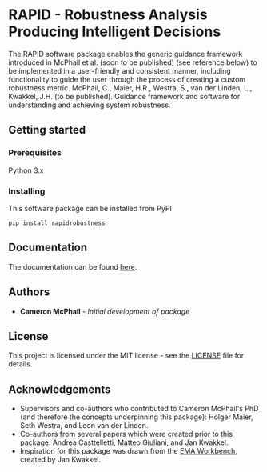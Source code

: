 # RAPID - Robustness Analysis Producing Intelligent Decisions
The RAPID software package enables the generic guidance framework introduced in McPhail et al. (soon to be published) (see reference below) to be implemented in a user-friendly and consistent manner, including functionality to guide the user through the process of creating a custom robustness metric.
McPhail, C., Maier, H.R., Westra, S., van der Linden, L., Kwakkel, J.H. (to be published). Guidance framework and software for understanding and achieving system robustness.

## Getting started
### Prerequisites
Python 3.x

### Installing
This software package can be installed from PyPI
```
pip install rapidrobustness
```

## Documentation
The documentation can be found [here](https://rapidrobustness.readthedocs.io/).

## Authors
* **Cameron McPhail** - *Initial development of package*

## License
This project is licensed under the MIT license - see the [LICENSE](LICENSE) file for details.

## Acknowledgements
* Supervisors and co-authors who contributed to Cameron McPhail's PhD (and therefore the concepts underpinning this package): Holger Maier, Seth Westra, and Leon van der Linden.
* Co-authors from several papers which were created prior to this package: Andrea Casttelletti, Matteo Giuliani, and Jan Kwakkel.
* Inspiration for this package was drawn from the [EMA Workbench](https://github.com/quaquel/EMAworkbench), created by Jan Kwakkel.